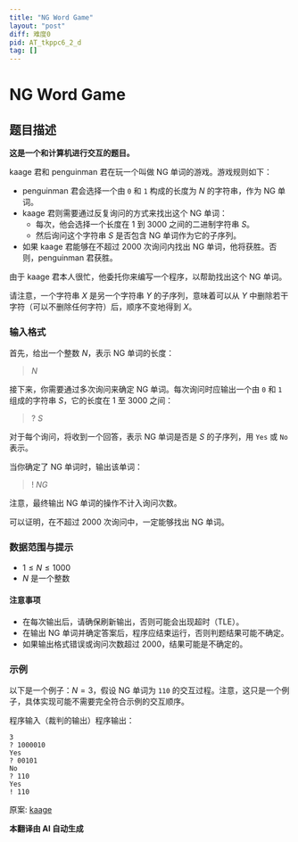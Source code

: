 ```yaml
---
title: "NG Word Game"
layout: "post"
diff: 难度0
pid: AT_tkppc6_2_d
tag: []
---
```


# NG Word Game

## 题目描述

**这是一个和计算机进行交互的题目。**

kaage 君和 penguinman 君在玩一个叫做 NG 单词的游戏。游戏规则如下：

- penguinman 君会选择一个由 `0` 和 `1` 构成的长度为 $N$ 的字符串，作为 NG 单词。
- kaage 君则需要通过反复询问的方式来找出这个 NG 单词：
  - 每次，他会选择一个长度在 $1$ 到 $3000$ 之间的二进制字符串 $S$。
  - 然后询问这个字符串 $S$ 是否包含 NG 单词作为它的子序列。
- 如果 kaage 君能够在不超过 $2000$ 次询问内找出 NG 单词，他将获胜。否则，penguinman 君获胜。

由于 kaage 君本人很忙，他委托你来编写一个程序，以帮助找出这个 NG 单词。

请注意，一个字符串 $X$ 是另一个字符串 $Y$ 的子序列，意味着可以从 $Y$ 中删除若干字符（可以不删除任何字符）后，顺序不变地得到 $X$。

### 输入格式

首先，给出一个整数 $N$，表示 NG 单词的长度：

> $N$

接下来，你需要通过多次询问来确定 NG 单词。每次询问时应输出一个由 `0` 和 `1` 组成的字符串 $S$，它的长度在 $1$ 至 $3000$ 之间：

> ? $S$

对于每个询问，将收到一个回答，表示 NG 单词是否是 $S$ 的子序列，用 `Yes` 或 `No` 表示。

当你确定了 NG 单词时，输出该单词：

> ! $NG$

注意，最终输出 NG 单词的操作不计入询问次数。

可以证明，在不超过 $2000$ 次询问中，一定能够找出 NG 单词。

### 数据范围与提示

- $1 \leq N \leq 1000$
- $N$ 是一个整数

#### 注意事项

- 在每次输出后，请确保刷新输出，否则可能会出现超时（TLE）。
- 在输出 NG 单词并确定答案后，程序应结束运行，否则判题结果可能不确定。
- 如果输出格式错误或询问次数超过 $2000$，结果可能是不确定的。

### 示例

以下是一个例子：$N=3$，假设 NG 单词为 `110` 的交互过程。注意，这只是一个例子，具体实现可能不需要完全符合示例的交互顺序。

程序输入（裁判的输出）程序输出：
```
3
? 1000010
Yes
? 00101
No
? 110
Yes
! 110
```

原案: [kaage](https://atcoder.jp/users/kaage)

 **本翻译由 AI 自动生成**

